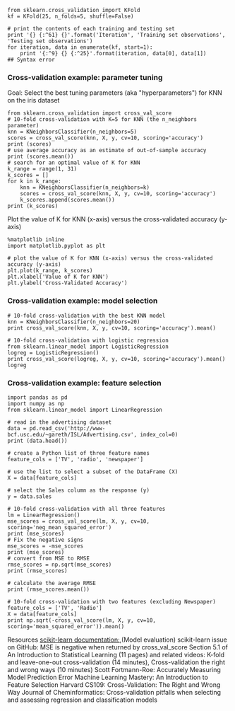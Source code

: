 
```# simulate splitting a dataset of 25 observations into 5 folds
from sklearn.cross_validation import KFold
kf = KFold(25, n_folds=5, shuffle=False)

# print the contents of each training and testing set
print '{} {:^61} {}'.format('Iteration', 'Training set observations', 'Testing set observations')
for iteration, data in enumerate(kf, start=1):
    print '{:^9} {} {:^25}'.format(iteration, data[0], data[1])
## Syntax error    
```
### Cross-validation example: parameter tuning
Goal: Select the best tuning parameters (aka "hyperparameters") for KNN on the iris dataset
```
from sklearn.cross_validation import cross_val_score  
# 10-fold cross-validation with K=5 for KNN (the n_neighbors parameter)
knn = KNeighborsClassifier(n_neighbors=5)
scores = cross_val_score(knn, X, y, cv=10, scoring='accuracy')
print (scores)
# use average accuracy as an estimate of out-of-sample accuracy
print (scores.mean())
# search for an optimal value of K for KNN
k_range = range(1, 31)
k_scores = []
for k in k_range:
    knn = KNeighborsClassifier(n_neighbors=k)
    scores = cross_val_score(knn, X, y, cv=10, scoring='accuracy')
    k_scores.append(scores.mean())
print (k_scores)
```
Plot the value of K for KNN (x-axis) versus the cross-validated accuracy (y-axis)
```
%matplotlib inline
import matplotlib.pyplot as plt

# plot the value of K for KNN (x-axis) versus the cross-validated accuracy (y-axis)
plt.plot(k_range, k_scores)
plt.xlabel('Value of K for KNN')
plt.ylabel('Cross-Validated Accuracy')
```
### Cross-validation example: model selection
```
# 10-fold cross-validation with the best KNN model
knn = KNeighborsClassifier(n_neighbors=20)
print cross_val_score(knn, X, y, cv=10, scoring='accuracy').mean()

# 10-fold cross-validation with logistic regression
from sklearn.linear_model import LogisticRegression
logreg = LogisticRegression()
print cross_val_score(logreg, X, y, cv=10, scoring='accuracy').mean()
logreg
```
### Cross-validation example: feature selection
```
import pandas as pd
import numpy as np
from sklearn.linear_model import LinearRegression

# read in the advertising dataset
data = pd.read_csv('http://www-bcf.usc.edu/~gareth/ISL/Advertising.csv', index_col=0)
print (data.head())

# create a Python list of three feature names
feature_cols = ['TV', 'radio', 'newspaper']

# use the list to select a subset of the DataFrame (X)
X = data[feature_cols]

# select the Sales column as the response (y)
y = data.sales

# 10-fold cross-validation with all three features
lm = LinearRegression()
mse_scores = cross_val_score(lm, X, y, cv=10, scoring='neg_mean_squared_error')
print (mse_scores)
# Fix the negative signs
mse_scores = -mse_scores
print (mse_scores)
# convert from MSE to RMSE
rmse_scores = np.sqrt(mse_scores)
print (rmse_scores)

# calculate the average RMSE
print (rmse_scores.mean())

# 10-fold cross-validation with two features (excluding Newspaper)
feature_cols = ['TV', 'Radio']
X = data[feature_cols]
print np.sqrt(-cross_val_score(lm, X, y, cv=10, scoring='mean_squared_error')).mean()
```

Resources
[scikit-learn documentation:](Cross-validation),(Model evaluation)
scikit-learn issue on GitHub: MSE is negative when returned by cross_val_score
Section 5.1 of An Introduction to Statistical Learning (11 pages) and related videos: K-fold and leave-one-out cross-validation (14 minutes), Cross-validation the right and wrong ways (10 minutes)
Scott Fortmann-Roe: Accurately Measuring Model Prediction Error
Machine Learning Mastery: An Introduction to Feature Selection
Harvard CS109: Cross-Validation: The Right and Wrong Way
Journal of Cheminformatics: Cross-validation pitfalls when selecting and assessing regression and classification models


